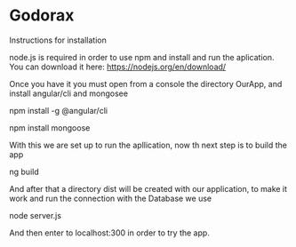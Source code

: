 # Godorax
Instructions for installation

node.js is required in order to use npm and install and run the aplication.
You can download it here: https://nodejs.org/en/download/

Once you have it you must open from a console the directory OurApp, and install angular/cli and mongosee

npm install -g @angular/cli

npm install mongoose

With this we are set up to run the apllication, now th next step is to build the app

ng build

And after that a directory dist will be created with our application, to make it work and run the connection with the Database we use

node server.js

And then enter to localhost:300 in order to try the app.
